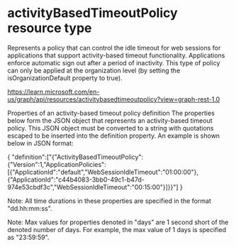 activityBasedTimeoutPolicy resource type
========================================

Represents a policy that can control the idle timeout for web sessions for applications that support activity-based timeout functionality. Applications enforce automatic sign out after a period of inactivity. This type of policy can only be applied at the organization level (by setting the isOrganizationDefault property to true).

<https://learn.microsoft.com/en-us/graph/api/resources/activitybasedtimeoutpolicy?view=graph-rest-1.0>




Properties of an activity-based timeout policy definition
The properties below form the JSON object that represents an activity-based timeout policy. This JSON object must be converted to a string with quotations escaped to be inserted into the definition property. An example is shown below in JSON format:

{
  "definition":["{\"ActivityBasedTimeoutPolicy\":{\"Version\":1,\"ApplicationPolicies\":[{\"ApplicationId\":\"default\",\"WebSessionIdleTimeout\":\"01:00:00\"},{\"ApplicationId\":\"c44b4083-3bb0-49c1-b47d-974e53cbdf3c\",\"WebSessionIdleTimeout\":\"00:15:00\"}]}}"]
}

Note: All time durations in these properties are specified in the format "dd.hh:mm:ss".

Note: Max values for properties denoted in "days" are 1 second short of the denoted number of days. For example, the max value of 1 days is specified as "23:59:59".
